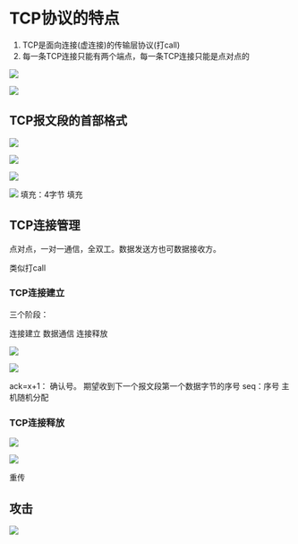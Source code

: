 # TCP协议的特点
1. TCP是面向连接(虚连接)的传输层协议(打call)
2. 每一条TCP连接只能有两个端点，每一条TCP连接只能是点对点的

![](https://files.mdnice.com/user/8332/04498ed1-9db5-4a14-9910-3afde569d416.png)



![](https://files.mdnice.com/user/8332/ac12475f-d0aa-45a7-91b4-9e53b7d0afba.png)

## TCP报文段的首部格式

![](https://files.mdnice.com/user/8332/da491cd6-167d-4662-a39c-adbbabc0f98f.png)



![](https://files.mdnice.com/user/8332/584ec6c6-29f8-4871-bf14-1b9418844850.png)

![](https://files.mdnice.com/user/8332/4389940f-d8fd-4a5b-82b4-84bd61c7d2cd.png)



![](https://files.mdnice.com/user/8332/af34cfb6-b8de-4d31-8dff-4c8e5c1ff0b3.png)
填充：4字节 填充


## TCP连接管理
点对点，一对一通信，全双工。数据发送方也可数据接收方。

类似打call


### TCP连接建立

三个阶段：

连接建立  数据通信  连接释放

 
![](https://files.mdnice.com/user/8332/0e880f62-0bbc-4c82-b975-487f9729e251.png)


![](https://files.mdnice.com/user/8332/a8b18847-3646-416e-8c28-6100e0865276.png)

ack=x+1： 确认号。 期望收到下一个报文段第一个数据字节的序号
seq：序号 主机随机分配



### TCP连接释放

![](https://files.mdnice.com/user/8332/8a0f3ae1-1d41-4bc1-b205-be26abcc7e68.png)



![](https://files.mdnice.com/user/8332/4aca5ef0-011b-470e-b765-b985b3b1845d.png)


重传


## 攻击
![](https://files.mdnice.com/user/8332/88ecb7ec-edc5-4426-84ce-65d1a0bacc76.png)
